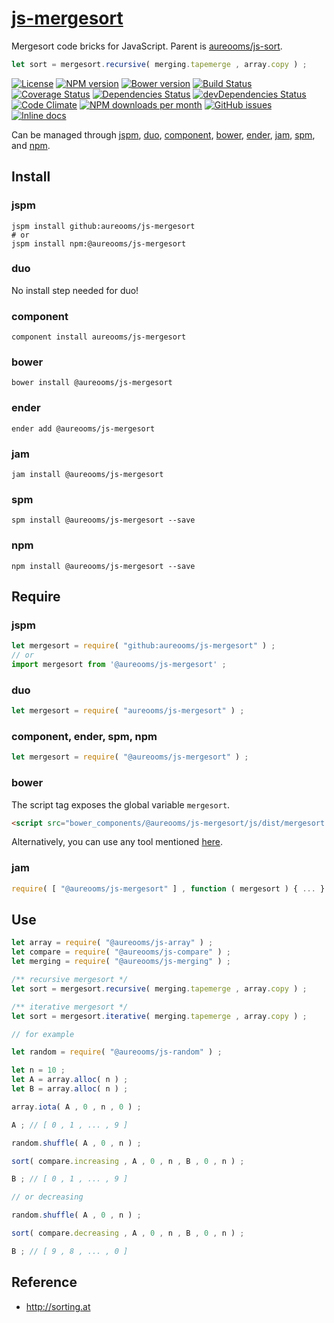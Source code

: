 [js-mergesort](http://aureooms.github.io/js-mergesort)
==

Mergesort code bricks for JavaScript. Parent is
[aureooms/js-sort](https://github.com/aureooms/js-sort).

```js
let sort = mergesort.recursive( merging.tapemerge , array.copy ) ;
```

[![License](https://img.shields.io/github/license/aureooms/js-mergesort.svg?style=flat)](https://raw.githubusercontent.com/aureooms/js-mergesort/master/LICENSE)
[![NPM version](https://img.shields.io/npm/v/@aureooms/js-mergesort.svg?style=flat)](https://www.npmjs.org/package/@aureooms/js-mergesort)
[![Bower version](https://img.shields.io/bower/v/@aureooms/js-mergesort.svg?style=flat)](http://bower.io/search/?q=@aureooms/js-mergesort)
[![Build Status](https://img.shields.io/travis/aureooms/js-mergesort.svg?style=flat)](https://travis-ci.org/aureooms/js-mergesort)
[![Coverage Status](https://img.shields.io/coveralls/aureooms/js-mergesort.svg?style=flat)](https://coveralls.io/r/aureooms/js-mergesort)
[![Dependencies Status](https://img.shields.io/david/aureooms/js-mergesort.svg?style=flat)](https://david-dm.org/aureooms/js-mergesort#info=dependencies)
[![devDependencies Status](https://img.shields.io/david/dev/aureooms/js-mergesort.svg?style=flat)](https://david-dm.org/aureooms/js-mergesort#info=devDependencies)
[![Code Climate](https://img.shields.io/codeclimate/github/aureooms/js-mergesort.svg?style=flat)](https://codeclimate.com/github/aureooms/js-mergesort)
[![NPM downloads per month](https://img.shields.io/npm/dm/@aureooms/js-mergesort.svg?style=flat)](https://www.npmjs.org/package/@aureooms/js-mergesort)
[![GitHub issues](https://img.shields.io/github/issues/aureooms/js-mergesort.svg?style=flat)](https://github.com/aureooms/js-mergesort/issues)
[![Inline docs](http://inch-ci.org/github/aureooms/js-mergesort.svg?branch=master&style=shields)](http://inch-ci.org/github/aureooms/js-mergesort)


Can be managed through [jspm](https://github.com/jspm/jspm-cli),
[duo](https://github.com/duojs/duo),
[component](https://github.com/componentjs/component),
[bower](https://github.com/bower/bower),
[ender](https://github.com/ender-js/Ender),
[jam](https://github.com/caolan/jam),
[spm](https://github.com/spmjs/spm),
and [npm](https://github.com/npm/npm).

## Install

### jspm
```terminal
jspm install github:aureooms/js-mergesort
# or
jspm install npm:@aureooms/js-mergesort
```
### duo
No install step needed for duo!

### component
```terminal
component install aureooms/js-mergesort
```

### bower
```terminal
bower install @aureooms/js-mergesort
```

### ender
```terminal
ender add @aureooms/js-mergesort
```

### jam
```terminal
jam install @aureooms/js-mergesort
```

### spm
```terminal
spm install @aureooms/js-mergesort --save
```

### npm
```terminal
npm install @aureooms/js-mergesort --save
```

## Require
### jspm
```js
let mergesort = require( "github:aureooms/js-mergesort" ) ;
// or
import mergesort from '@aureooms/js-mergesort' ;
```
### duo
```js
let mergesort = require( "aureooms/js-mergesort" ) ;
```

### component, ender, spm, npm
```js
let mergesort = require( "@aureooms/js-mergesort" ) ;
```

### bower
The script tag exposes the global variable `mergesort`.
```html
<script src="bower_components/@aureooms/js-mergesort/js/dist/mergesort.min.js"></script>
```
Alternatively, you can use any tool mentioned [here](http://bower.io/docs/tools/).

### jam
```js
require( [ "@aureooms/js-mergesort" ] , function ( mergesort ) { ... } ) ;
```


## Use

```js
let array = require( "@aureooms/js-array" ) ;
let compare = require( "@aureooms/js-compare" ) ;
let merging = require( "@aureooms/js-merging" ) ;

/** recursive mergesort */
let sort = mergesort.recursive( merging.tapemerge , array.copy ) ;

/** iterative mergesort */
let sort = mergesort.iterative( merging.tapemerge , array.copy ) ;

// for example

let random = require( "@aureooms/js-random" ) ;

let n = 10 ;
let A = array.alloc( n ) ;
let B = array.alloc( n ) ;

array.iota( A , 0 , n , 0 ) ;

A ; // [ 0 , 1 , ... , 9 ]

random.shuffle( A , 0 , n ) ;

sort( compare.increasing , A , 0 , n , B , 0 , n ) ;

B ; // [ 0 , 1 , ... , 9 ]

// or decreasing

random.shuffle( A , 0 , n ) ;

sort( compare.decreasing , A , 0 , n , B , 0 , n ) ;

B ; // [ 9 , 8 , ... , 0 ]
```

## Reference

  - http://sorting.at
